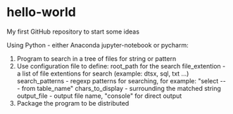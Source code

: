 # hello-world
My first GitHub repository to start some ideas

Using Python - either Anaconda jupyter-notebook or pycharm:
1. Program to search in a tree of files for string or pattern
2. Use configuration file to define:
  root_path for the search
  file_extention - a list of file extentions for search (example: dtsx, sql, txt ...)
  search_patterns - regexp patterns for searching, for example: "select --- from table_name"
  chars_to_display - surrounding the matched string
  output_file - output file name, "console" for direct output
3. Package the program to be distributed


